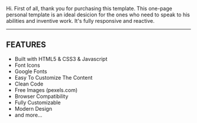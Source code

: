 Hi.
First of all, thank you for purchasing this template.
This one-page personal template is an ideal desicion for the ones who need to speak to his abilities and inventive work. It's fully responsive and
reactive.

---------------------------
FEATURES
---------------------------
- Built with HTML5 & CSS3 & Javascript
- Font Icons
- Google Fonts
- Easy To Customize The Content
- Clean Code
- Free Images (pexels.com)
- Browser Compatibility
- Fully Customizable
- Modern Design
- and more...